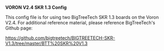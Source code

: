 <B>VORON V2.4 SKR 1.3 Config</B>

This config file is for using two BigTreeTech SKR 1.3 boards on the Voron V2.4. For additional reference material, please reference BigTreeTech's Github page:

https://github.com/bigtreetech/BIGTREETECH-SKR-V1.3/tree/master/BTT%20SKR%20V1.3